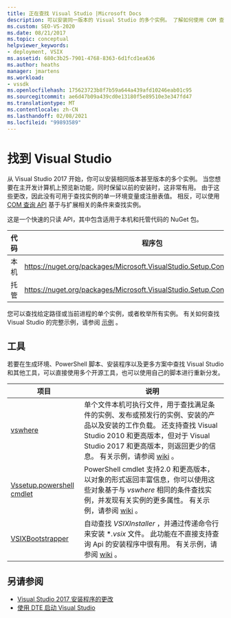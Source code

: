 ```yaml
---
title: 正在查找 Visual Studio |Microsoft Docs
description: 可以安装同一版本的 Visual Studio 的多个实例。 了解如何使用 COM 查询 API 查找所需的实例。
ms.custom: SEO-VS-2020
ms.date: 08/21/2017
ms.topic: conceptual
helpviewer_keywords:
- deployment, VSIX
ms.assetid: 680c3b25-7901-4768-8363-6d1fcd1ea636
ms.author: heaths
manager: jmartens
ms.workload:
- vssdk
ms.openlocfilehash: 175623723b8f7b59a644a439afd10246eab01c95
ms.sourcegitcommit: ae6d47b09a439cd0e13180f5e89510e3e347fd47
ms.translationtype: MT
ms.contentlocale: zh-CN
ms.lasthandoff: 02/08/2021
ms.locfileid: "99893589"
---
```

# <a name="locate-visual-studio"></a>找到 Visual Studio

从 Visual Studio 2017 开始，你可以安装相同版本甚至版本的多个实例。 当您想要在主开发计算机上预览新功能，同时保留以前的安装时，这非常有用。 由于这些更改，因此没有可用于查找实例的单一环境变量或注册表值。 相反，可以使用 [COM 查询 API](/dotnet/api/microsoft.visualstudio.setup.configuration) 基于与扩展相关的条件来查找实例。

这是一个快速的只读 API，其中包含适用于本机和托管代码的 NuGet 包。

| 代码 | 程序包 |
| ---- | --- |
| 本机 | https://nuget.org/packages/Microsoft.VisualStudio.Setup.Configuration.Native |
| 托管 | https://nuget.org/packages/Microsoft.VisualStudio.Setup.Configuration.Interop |

您可以查找给定路径或当前进程的单个实例，或者枚举所有实例。 有关如何查找 Visual Studio 的完整示例，请参阅 [示例](https://github.com/Microsoft/vs-setup-samples) 。

## <a name="tools"></a>工具

若要在生成环境、PowerShell 脚本、安装程序以及更多方案中查找 Visual Studio 和其他工具，可以直接使用多个开源工具，也可以使用自己的脚本进行重新分发。

| 项目 | 说明 |
| ------- | ----------- |
| [vswhere](https://github.com/Microsoft/vswhere) | 单个文件本机可执行文件，用于查找满足条件的实例、发布或预发行的实例、安装的产品以及安装的工作负载。 还支持查找 Visual Studio 2010 和更高版本，但对于 Visual Studio 2017 和更高版本，则返回更少的信息。 有关示例，请参阅 [wiki](https://github.com/Microsoft/vswhere/wiki) 。 |
| [Vssetup.powershell cmdlet](https://github.com/Microsoft/vssetup.powershell) | PowerShell cmdlet 支持2.0 和更高版本，以对象的形式返回丰富信息，你可以使用这些对象基于与 _vswhere_ 相同的条件查找实例，并发现有关实例的更多属性。 有关示例，请参阅 [wiki](https://github.com/Microsoft/vssetup.powershell/wiki) 。 |
| [VSIXBootstrapper](https://github.com/Microsoft/vsixbootstrapper) | 自动查找 _VSIXInstaller_ ，并通过传递命令行来安装 **.vsix* 文件。 此功能在不直接支持查询 Api 的安装程序中很有用。 有关示例，请参阅 [wiki](https://github.com/Microsoft/vsixbootstrapper/wiki) 。 |

## <a name="see-also"></a>另请参阅

* [Visual Studio 2017 安装程序的更改](https://devblogs.microsoft.com/setup/changes-to-visual-studio-15-setup/)
* [使用 DTE 启动 Visual Studio](launch-visual-studio-dte.md)
